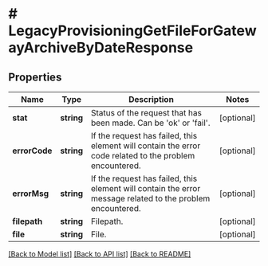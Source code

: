 # # LegacyProvisioningGetFileForGatewayArchiveByDateResponse

## Properties

Name | Type | Description | Notes
------------ | ------------- | ------------- | -------------
**stat** | **string** | Status of the request that has been made. Can be &#39;ok&#39; or &#39;fail&#39;. | [optional]
**errorCode** | **string** | If the request has failed, this element will contain the error code related to the problem encountered. | [optional]
**errorMsg** | **string** | If the request has failed, this element will contain the error message related to the problem encountered. | [optional]
**filepath** | **string** | Filepath. | [optional]
**file** | **string** | File. | [optional]

[[Back to Model list]](../../README.md#models) [[Back to API list]](../../README.md#endpoints) [[Back to README]](../../README.md)
